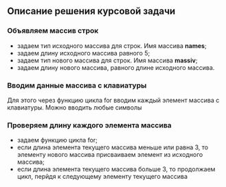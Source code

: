 ## Описание решения курсовой задачи

### Объявляем массив строк
- задаем тип исходного массива для строк. Имя массива **names**;
- задаем длину исходного массива равного 5;
- задаем тип нового массива для строк. Имя массива **massiv**;
- задаем длину нового массива, равного длине исходного массива.

### Вводим данные массива с клавиатуры
Для этого через функцию цикла for вводим каждый элемент массива с клавиатуры. Можно вводить любые символы

### Проверяем длину каждого элемента массива
- задаем функцию цикла for;
- если длина элемента текущего массива меньше или равна 3, то элементу нового массива присваиваем элемент из исходного массива;
- если длина элемента текущего массива больше 3, то продолжаем цикл, перйдя к следующему элементу текущего массива